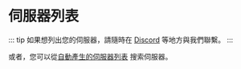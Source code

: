 # 伺服器列表
::: tip
如果想列出您的伺服器，請隨時在 [Discord](https://discord.gg/Wp8gVStHW3) 等地方與我們聯繫。
:::

<MkInstances/>

或者，您可以從[自動產生的伺服器列表](https://join.misskey.page/ja-JP/instances) 搜索伺服器。
